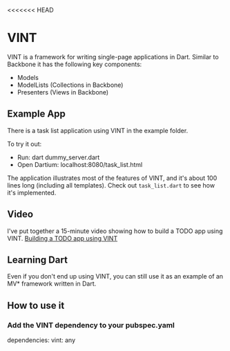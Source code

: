 <<<<<<< HEAD
# VINT

VINT is a framework for writing single-page applications in Dart. Similar to Backbone it has the following key components:

* Models
* ModelLists (Collections in Backbone)
* Presenters (Views in Backbone)

## Example App

There is a task list application using VINT in the example folder.

To try it out:

* Run: dart dummy_server.dart
* Open Dartium: localhost:8080/task_list.html

The application illustrates most of the features of VINT, and it's about 100 lines long (including all templates). Check out `task_list.dart` to see how it's implemented.

## Video

I've put together a 15-minute video showing how to build a TODO app using VINT.
[Building a TODO app using VINT](https://vimeo.com/49728673)

## Learning Dart

Even if you don't end up using VINT, you can still use it as an example of an MV* framework written in Dart.

## How to use it

### Add the VINT dependency to your pubspec.yaml

  dependencies:
    vint: any